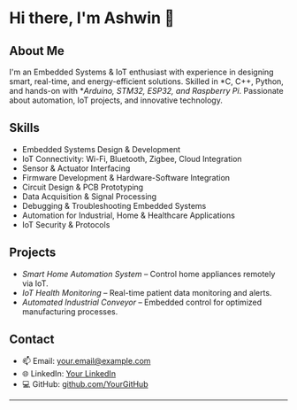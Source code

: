 # Hi there, I'm Ashwin 👋

## About Me
I'm an Embedded Systems & IoT enthusiast with experience in designing smart, real-time, and energy-efficient solutions. Skilled in *C, C++, Python, and hands-on with **Arduino, STM32, ESP32, and Raspberry Pi*. Passionate about automation, IoT projects, and innovative technology.

## Skills
- Embedded Systems Design & Development
- IoT Connectivity: Wi-Fi, Bluetooth, Zigbee, Cloud Integration
- Sensor & Actuator Interfacing
- Firmware Development & Hardware-Software Integration
- Circuit Design & PCB Prototyping
- Data Acquisition & Signal Processing
- Debugging & Troubleshooting Embedded Systems
- Automation for Industrial, Home & Healthcare Applications
- IoT Security & Protocols

## Projects
- *Smart Home Automation System* – Control home appliances remotely via IoT.
- *IoT Health Monitoring* – Real-time patient data monitoring and alerts.
- *Automated Industrial Conveyor* – Embedded control for optimized manufacturing processes.

## Contact
- 📫 Email: your.email@example.com
- 🌐 LinkedIn: [Your LinkedIn](https://www.linkedin.com/in/yourprofile)
- 💻 GitHub: [github.com/YourGitHub](https://github.com/YourGitHub)

---
